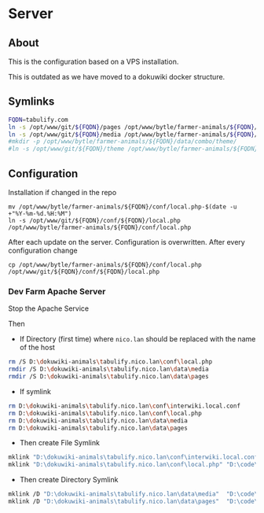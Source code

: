 # Server

## About

This is the configuration based on a VPS installation.

This is outdated as we have moved to a dokuwiki docker structure.

## Symlinks

```bash
FQDN=tabulify.com
ln -s /opt/www/git/${FQDN}/pages /opt/www/bytle/farmer-animals/${FQDN}/data/pages
ln -s /opt/www/git/${FQDN}/media /opt/www/bytle/farmer-animals/${FQDN}/data/media
#mkdir -p /opt/www/bytle/farmer-animals/${FQDN}/data/combo/theme/
#ln -s /opt/www/git/${FQDN}/theme /opt/www/bytle/farmer-animals/${FQDN}/data/combo/theme/combo
```

## Configuration

Installation if changed in the repo
```
mv /opt/www/bytle/farmer-animals/${FQDN}/conf/local.php-$(date -u +"%Y-%m-%d.%H:%M")
ln -s /opt/www/git/${FQDN}/conf/${FQDN}/local.php /opt/www/bytle/farmer-animals/${FQDN}/conf/local.php
```

After each update on the server. Configuration is overwritten. After every configuration change
```
cp /opt/www/bytle/farmer-animals/${FQDN}/conf/local.php  /opt/www/git/${FQDN}/conf/${FQDN}/local.php
```


### Dev Farm Apache Server

Stop the Apache Service

Then

* If Directory (first time) where `nico.lan` should be replaced with the name of the host
```bash
rm /S D:\dokuwiki-animals\tabulify.nico.lan\conf\local.php
rmdir /S D:\dokuwiki-animals\tabulify.nico.lan\data\media
rmdir /S D:\dokuwiki-animals\tabulify.nico.lan\data\pages
```

* If symlink

```bash
rm D:\dokuwiki-animals\tabulify.nico.lan\conf\interwiki.local.conf
rm D:\dokuwiki-animals\tabulify.nico.lan\conf\local.php
rm D:\dokuwiki-animals\tabulify.nico.lan\data\media
rm D:\dokuwiki-animals\tabulify.nico.lan\data\pages
```

* Then create File Symlink
```bash
mklink "D:\dokuwiki-animals\tabulify.nico.lan\conf\interwiki.local.conf" "D:\code\java-mono\db-website\src\doc\tabulify.com\conf\interwiki.local.conf"
mklink "D:\dokuwiki-animals\tabulify.nico.lan\conf\local.php" "D:\code\java-mono\db-website\src\doc\tabulify.com\conf\local.php"
```
* Then create Directory Symlink
```bash
mklink /D "D:\dokuwiki-animals\tabulify.nico.lan\data\media"  "D:\code\java-mono\db-website\src\doc\tabulify.com\media"
mklink /D "D:\dokuwiki-animals\tabulify.nico.lan\data\pages"  "D:\code\java-mono\db-website\src\doc\tabulify.com\pages"
```